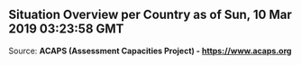 ## Situation Overview per Country as of Sun, 10 Mar 2019 03:23:58 GMT

Source: **ACAPS (Assessment Capacities Project) - https://www.acaps.org**
